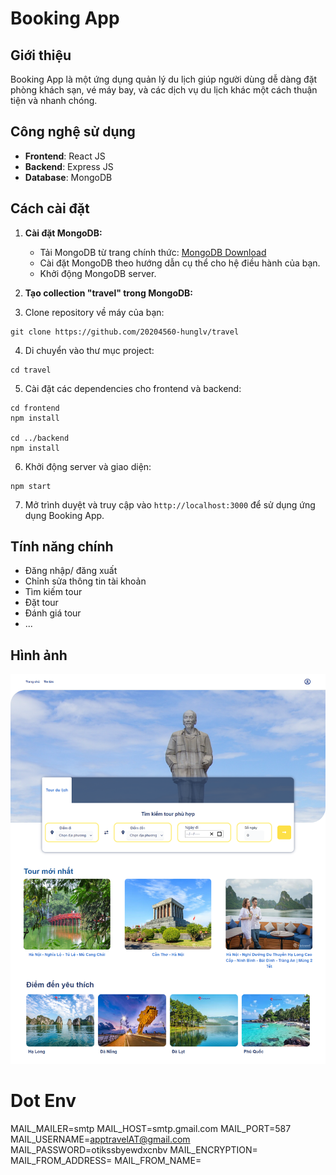 # Booking App

## Giới thiệu
Booking App là một ứng dụng quản lý du lịch giúp người dùng dễ dàng đặt phòng khách sạn, vé máy bay, và các dịch vụ du lịch khác một cách thuận tiện và nhanh chóng.

## Công nghệ sử dụng
- **Frontend**: React JS
- **Backend**: Express JS
- **Database**: MongoDB

## Cách cài đặt
1. **Cài đặt MongoDB:**
   - Tải MongoDB từ trang chính thức: [MongoDB Download](https://www.mongodb.com/try/download/community)
   - Cài đặt MongoDB theo hướng dẫn cụ thể cho hệ điều hành của bạn.
   - Khởi động MongoDB server.

2. **Tạo collection "travel" trong MongoDB:**

3. Clone repository về máy của bạn:
```
git clone https://github.com/20204560-hunglv/travel
```
4. Di chuyển vào thư mục project:
```
cd travel
```
5. Cài đặt các dependencies cho frontend và backend:
```
cd frontend
npm install

cd ../backend
npm install
```
6. Khởi động server và giao diện:
```
npm start
```
7. Mở trình duyệt và truy cập vào `http://localhost:3000` để sử dụng ứng dụng Booking App.

## Tính năng chính
- Đăng nhập/ đăng xuất
- Chỉnh sửa thông tin tài khoản
- Tìm kiếm tour
- Đặt tour
- Đánh giá tour
- ...
## Hình ảnh
![Booking App](images/home.png)

# Dot Env
MAIL_MAILER=smtp
MAIL_HOST=smtp.gmail.com
MAIL_PORT=587
MAIL_USERNAME=apptravelAT@gmail.com
MAIL_PASSWORD=otikssbyewdxcnbv
MAIL_ENCRYPTION=
MAIL_FROM_ADDRESS=
MAIL_FROM_NAME=